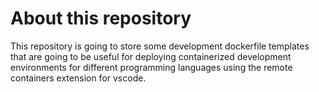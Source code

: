 # About this repository

This repository is going to store some development dockerfile templates that are going to be useful for deploying containerized development environments for different programming languages using the remote containers extension for vscode.

<br>
